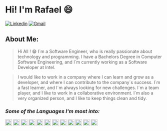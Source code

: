 # Hi! I'm Rafael :smile:

[![Linkedin](https://img.shields.io/badge/-LinkedIn-blue?style=flat&logo=Linkedin&logoColor=white)](https://www.linkedin.com/in/rafael-anguiano/)
[![Gmail](https://img.shields.io/badge/-Gmail-c14438?style=flat&logo=Gmail&logoColor=white)](mailto:rj.anguiano.23@gmail.com)

## About Me:

 > Hi All ! 😁 
 > I´m a Software Engineer, who is really passionate about technology and programming.
                I have a Bachelors Degree in Computer Software Engineering, and I´m currently working
                as a Software Developer at Intel.

> I would like to work in a company where I can learn and grow as a developer, and
                where I can contribute to the company´s success. I´m a fast learner, and I´m always
                looking for new challenges. I´m a team player, and I like to work in a collaborative
                environment. I´m also a very organized person, and I like to keep things clean and
                tidy.

### ***Some of the Languages I'm most into:***

<a href="https://developer.mozilla.org/en-US/docs/Web/JavaScript" title="JavaScript"><img src="https://github.com/get-icon/geticon/raw/master/icons/javascript.svg" alt="JavaScript" width="21px" height="21px"></a><!-- Javascript -->
<a href="https://reactjs.org/" title="React"><img src="https://github.com/get-icon/geticon/raw/master/icons/react.svg" alt="React" width="21px" height="21px"></a><!-- React -->
<a href="https://reactnative.dev/" title="React Native"><img src="https://github.com/get-icon/geticon/raw/master/icons/react.svg" alt="React Native" width="21px" height="21px"></a><!-- React Native -->
<a href="https://www.w3.org/TR/html5/" title="HTML5"><img src="https://github.com/get-icon/geticon/raw/master/icons/html-5.svg" alt="HTML5" width="21px" height="21px"></a><!-- HTML5 -->
<a href="https://www.w3.org/TR/CSS/" title="CSS3"><img src="https://github.com/get-icon/geticon/raw/master/icons/css-3.svg" alt="CSS3" width="21px" height="21px"></a><!-- CSS3 -->
<a href="https://nodejs.org/" title="Node.js"><img src="https://github.com/get-icon/geticon/raw/master/icons/nodejs-icon.svg" alt="Node.js" width="21px" height="21px"></a><!-- NodeJS -->
<a href="https://www.python.org/" title="Python"><img src="https://github.com/get-icon/geticon/raw/master/icons/python.svg" alt="Python" width="21px" height="21px"></a><!-- Python -->
<a href="https://en.wikipedia.org/wiki/C_(programming_language)" title="C"><img src="https://github.com/get-icon/geticon/raw/master/icons/c.svg" alt="C" width="21px" height="21px"></a><!-- C -->
<a href="https://isocpp.org/" title="C++"><img src="https://github.com/get-icon/geticon/raw/master/icons/c-plusplus.svg" alt="C++" width="21px" height="21px"></a><!-- C++ -->
<a href="https://www.mongodb.org/" title="MongoDB"><img src="https://github.com/get-icon/geticon/raw/master/icons/mongodb-icon.svg" alt="MongoDB" width="21px" height="21px"></a><!-- MongoDB -->
<a href="https://dev.mysql.com/" title="MySQL"><img src="https://github.com/get-icon/geticon/raw/master/icons/mysql.svg" alt="MySQL" width="21px" height="21px"></a><!-- MySQL -->
<a href="https://www.firebase.com/" title="Firebase"><img src="https://github.com/get-icon/geticon/raw/master/icons/firebase.svg" alt="Firebase" width="21px" height="21px"></a><!-- Firebase -->